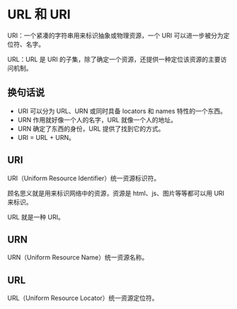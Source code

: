 # URL 和 URI

URI：一个紧凑的字符串用来标识抽象或物理资源，一个 URI 可以进一步被分为定位符、名字。

URL：URL 是 URI 的子集，除了确定一个资源，还提供一种定位该资源的主要访问机制。



## 换句话说

- URI 可以分为 URL、URN 或同时具备 locators 和 names 特性的一个东西。
- URN 作用就好像一个人的名字，URL 就像一个人的地址。
- URN 确定了东西的身份，URL 提供了找到它的方式。
- URI = URL + URN。



## URI

URI（Uniform Resource Identifier）统一资源标识符。

顾名思义就是用来标识网络中的资源，资源是 html、js、图片等等都可以用 URI 来标识。

URL 就是一种 URI。



## URN

URN（Uniform Resource Name）统一资源名称。



## URL

URL（Uniform Resource Locator）统一资源定位符。







